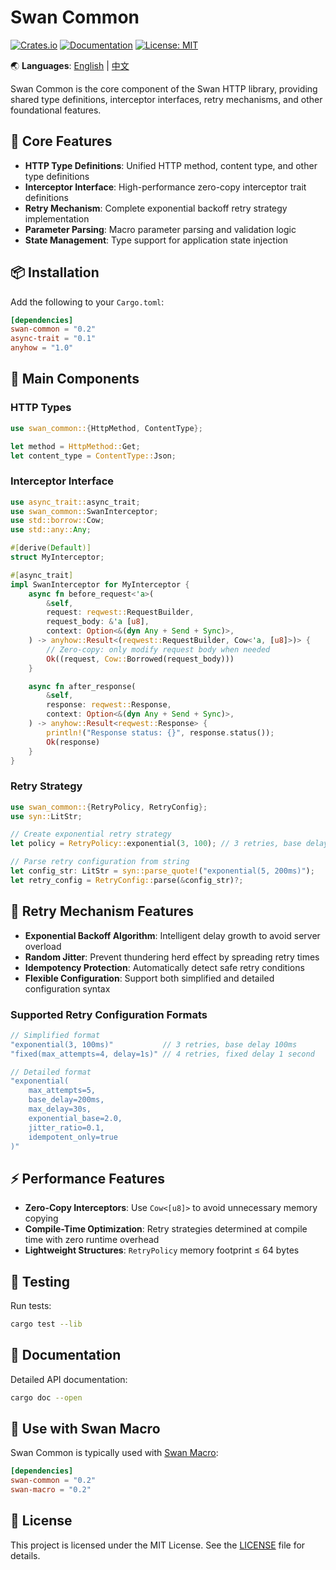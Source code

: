 # Swan Common

[![Crates.io](https://img.shields.io/crates/v/swan-common.svg)](https://crates.io/crates/swan-common)
[![Documentation](https://docs.rs/swan-common/badge.svg)](https://docs.rs/swan-common)
[![License: MIT](https://img.shields.io/badge/License-MIT-yellow.svg)](https://opensource.org/licenses/MIT)

🌏 **Languages**: [English](README_EN.md) | [中文](README.md)

Swan Common is the core component of the Swan HTTP library, providing shared type definitions, interceptor interfaces, retry mechanisms, and other foundational features.

## 🌟 Core Features

- **HTTP Type Definitions**: Unified HTTP method, content type, and other type definitions
- **Interceptor Interface**: High-performance zero-copy interceptor trait definitions
- **Retry Mechanism**: Complete exponential backoff retry strategy implementation
- **Parameter Parsing**: Macro parameter parsing and validation logic
- **State Management**: Type support for application state injection

## 📦 Installation

Add the following to your `Cargo.toml`:

```toml
[dependencies]
swan-common = "0.2"
async-trait = "0.1"
anyhow = "1.0"
```

## 🔧 Main Components

### HTTP Types

```rust
use swan_common::{HttpMethod, ContentType};

let method = HttpMethod::Get;
let content_type = ContentType::Json;
```

### Interceptor Interface

```rust
use async_trait::async_trait;
use swan_common::SwanInterceptor;
use std::borrow::Cow;
use std::any::Any;

#[derive(Default)]
struct MyInterceptor;

#[async_trait]
impl SwanInterceptor for MyInterceptor {
    async fn before_request<'a>(
        &self,
        request: reqwest::RequestBuilder,
        request_body: &'a [u8],
        context: Option<&(dyn Any + Send + Sync)>,
    ) -> anyhow::Result<(reqwest::RequestBuilder, Cow<'a, [u8]>)> {
        // Zero-copy: only modify request body when needed
        Ok((request, Cow::Borrowed(request_body)))
    }

    async fn after_response(
        &self,
        response: reqwest::Response,
        context: Option<&(dyn Any + Send + Sync)>,
    ) -> anyhow::Result<reqwest::Response> {
        println!("Response status: {}", response.status());
        Ok(response)
    }
}
```

### Retry Strategy

```rust
use swan_common::{RetryPolicy, RetryConfig};
use syn::LitStr;

// Create exponential retry strategy
let policy = RetryPolicy::exponential(3, 100); // 3 retries, base delay 100ms

// Parse retry configuration from string
let config_str: LitStr = syn::parse_quote!("exponential(5, 200ms)");
let retry_config = RetryConfig::parse(&config_str)?;
```

## 🔄 Retry Mechanism Features

- **Exponential Backoff Algorithm**: Intelligent delay growth to avoid server overload
- **Random Jitter**: Prevent thundering herd effect by spreading retry times  
- **Idempotency Protection**: Automatically detect safe retry conditions
- **Flexible Configuration**: Support both simplified and detailed configuration syntax

### Supported Retry Configuration Formats

```rust
// Simplified format
"exponential(3, 100ms)"           // 3 retries, base delay 100ms
"fixed(max_attempts=4, delay=1s)" // 4 retries, fixed delay 1 second

// Detailed format
"exponential(
    max_attempts=5,
    base_delay=200ms,
    max_delay=30s,
    exponential_base=2.0,
    jitter_ratio=0.1,
    idempotent_only=true
)"
```

## ⚡ Performance Features

- **Zero-Copy Interceptors**: Use `Cow<[u8]>` to avoid unnecessary memory copying
- **Compile-Time Optimization**: Retry strategies determined at compile time with zero runtime overhead
- **Lightweight Structures**: `RetryPolicy` memory footprint ≤ 64 bytes

## 🧪 Testing

Run tests:

```bash
cargo test --lib
```

## 📖 Documentation

Detailed API documentation:

```bash
cargo doc --open
```

## 🤝 Use with Swan Macro

Swan Common is typically used with [Swan Macro](https://crates.io/crates/swan-macro):

```toml
[dependencies]
swan-common = "0.2"
swan-macro = "0.2"
```

## 📄 License

This project is licensed under the MIT License. See the [LICENSE](../LICENSE) file for details.